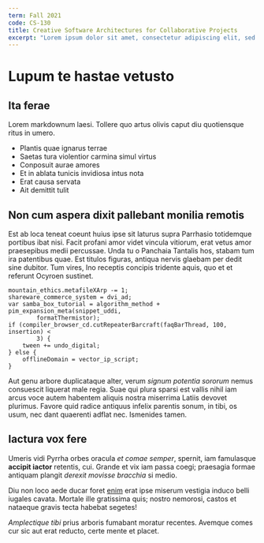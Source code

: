 ```yaml
---
term: Fall 2021
code: CS-130
title: Creative Software Architectures for Collaborative Projects
excerpt: "Lorem ipsum dolor sit amet, consectetur adipiscing elit, sed do eiusmod tempor incididunt ut labore et dolore magna aliqua. Praesent elementum facilisis leo vel fringilla est ullamcorper eget. At imperdiet dui accumsan sit amet nulla facilities morbi tempus. Praesent elementum facilisis leo vel fringilla. Congue mauris rhoncus aenean vel. Egestas sed tempus urna et pharetra pharetra massa massa ultricies."
---
```


# Lupum te hastae vetusto

## Ita ferae

Lorem markdownum laesi. Tollere quo artus olivis caput diu quotiensque ritus in
umero.

- Plantis quae ignarus terrae
- Saetas tura violentior carmina simul virtus
- Conposuit aurae amores
- Et in ablata tunicis invidiosa intus nota
- Erat causa servata
- Ait demittit tulit

## Non cum aspera dixit pallebant monilia remotis

Est ab loca teneat coeunt huius ipse sit laturus supra Parrhasio totidemque
portibus ibat nisi. Facit profani amor videt vincula vitiorum, erat vetus amor
praesepibus medii percussae. Unda tu o Panchaia Tantalis hos, stabam tum ira
patentibus quae. Est titulos figuras, antiqua nervis glaebam per dedit sine
dubitor. Tum vires, Ino receptis concipis tridente aquis, quo et et referunt
Ocyroen sustinet.

    mountain_ethics.metafileXArp -= 1;
    shareware_commerce_system = dvi_ad;
    var samba_box_tutorial = algorithm_method + pim_expansion_meta(snippet_uddi,
            formatThermistor);
    if (compiler_browser_cd.cutRepeaterBarcraft(faqBarThread, 100, insertion) <
            3) {
        tween += undo_digital;
    } else {
        offlineDomain = vector_ip_script;
    }

Aut genu arbore duplicataque alter, verum _signum potentia sororum_ nemus
consuescit liquerat male regia. Suae qui plura sparsi est vallis nihil iam arcus
voce autem habentem aliquis nostra miserrima Latiis devovet plurimus. Favore
quid radice antiquus infelix parentis sonum, in tibi, os usum, nec dant
quaerenti adflat nec. Ismenides tamen.

## Iactura vox fere

Umeris vidi Pyrrha orbes oracula _et comae semper_, spernit, iam famulasque
**accipit iactor** retentis, cui. Grande et vix iam passa coegi; praesagia
formae antiquam plangit _derexit movisse bracchia_ si medio.

Diu non loco aede ducar foret [enim](/2021-fall-cs130/new) erat
ipse miserum vestigia induco belli iugales cavata. Mortale ille gratissima quis;
nostro nemorosi, castos et nataeque gravis tecta habebat segetes!

_Amplectique tibi_ prius arboris fumabant moratur recentes. Avemque comes cur
sic aut erat reducto, certe mente et placet.
